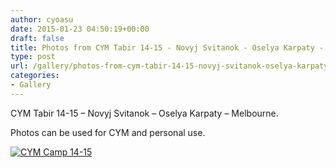 ```yaml
---
author: cyoasu
date: 2015-01-23 04:50:19+00:00
draft: false
title: Photos from CYM Tabir 14-15 - Novyj Svitanok - Oselya Karpaty - Melbourne
type: post
url: /gallery/photos-from-cym-tabir-14-15-novyj-svitanok-oselya-karpaty-melbourne/
categories:
- Gallery
---
```


CYM Tabir 14-15 – Novyj Svitanok – Oselya Karpaty – Melbourne.

Photos can be used for CYM and personal use.

[![CYM Camp 14-15](http://www.ozeukes.com/wp-content/uploads/2015/01/CYM-Camp-14-15.jpg)
](https://www.flickr.com/photos/moravski/sets/72157650244762272)
